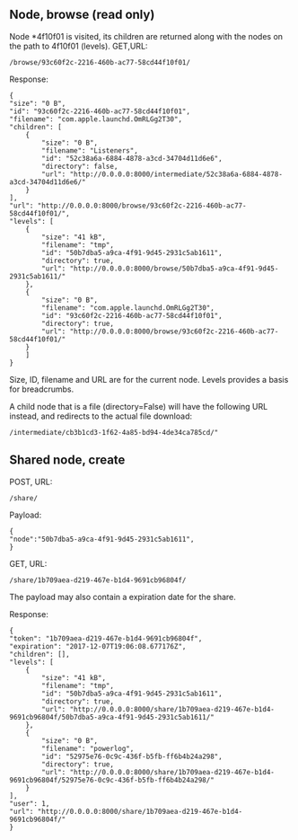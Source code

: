## Node, browse  (read only)
Node *4f10f01 is visited, its children are returned along with the nodes on the path to 4f10f01 (levels). GET,URL:

    /browse/93c60f2c-2216-460b-ac77-58cd44f10f01/
Response:


    {
    "size": "0 B",
    "id": "93c60f2c-2216-460b-ac77-58cd44f10f01",
    "filename": "com.apple.launchd.OmRLGg2T30",
    "children": [
        {
            "size": "0 B",
            "filename": "Listeners",
            "id": "52c38a6a-6884-4878-a3cd-34704d11d6e6",
            "directory": false,
            "url": "http://0.0.0.0:8000/intermediate/52c38a6a-6884-4878-a3cd-34704d11d6e6/"
        }
    ],
    "url": "http://0.0.0.0:8000/browse/93c60f2c-2216-460b-ac77-58cd44f10f01/",
    "levels": [
        {
            "size": "41 kB",
            "filename": "tmp",
            "id": "50b7dba5-a9ca-4f91-9d45-2931c5ab1611",
            "directory": true,
            "url": "http://0.0.0.0:8000/browse/50b7dba5-a9ca-4f91-9d45-2931c5ab1611/"
        },
        {
            "size": "0 B",
            "filename": "com.apple.launchd.OmRLGg2T30",
            "id": "93c60f2c-2216-460b-ac77-58cd44f10f01",
            "directory": true,
            "url": "http://0.0.0.0:8000/browse/93c60f2c-2216-460b-ac77-58cd44f10f01/"
        }
        ]
    }

Size, ID, filename and URL are for the current node. Levels provides a basis for breadcrumbs.

A child node that is a file (directory=False) will have the following URL instead, and redirects to the actual file download:

    /intermediate/cb3b1cd3-1f62-4a85-bd94-4de34ca785cd/"

## Shared node, create
POST, URL:

    /share/

Payload:

    {
    "node":"50b7dba5-a9ca-4f91-9d45-2931c5ab1611",
    }

GET, URL:

    /share/1b709aea-d219-467e-b1d4-9691cb96804f/
    
The payload may also contain a expiration date for the share. 

Response:

    {
    "token": "1b709aea-d219-467e-b1d4-9691cb96804f",
    "expiration": "2017-12-07T19:06:08.677176Z",
    "children": [],
    "levels": [
        {
            "size": "41 kB",
            "filename": "tmp",
            "id": "50b7dba5-a9ca-4f91-9d45-2931c5ab1611",
            "directory": true,
            "url": "http://0.0.0.0:8000/share/1b709aea-d219-467e-b1d4-9691cb96804f/50b7dba5-a9ca-4f91-9d45-2931c5ab1611/"
        },
        {
            "size": "0 B",
            "filename": "powerlog",
            "id": "52975e76-0c9c-436f-b5fb-ff6b4b24a298",
            "directory": true,
            "url": "http://0.0.0.0:8000/share/1b709aea-d219-467e-b1d4-9691cb96804f/52975e76-0c9c-436f-b5fb-ff6b4b24a298/"
        }
    ],
    "user": 1,
    "url": "http://0.0.0.0:8000/share/1b709aea-d219-467e-b1d4-9691cb96804f/"
    }
   
